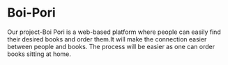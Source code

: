 # Boi-Pori
Our project-Boi Pori is a web-based platform where people can easily find their desired books and order them.It will make the connection easier between people and books. The process will be easier as one can order books sitting at home.
